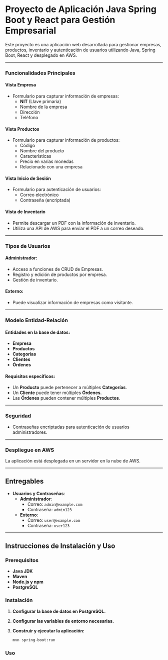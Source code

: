 # Proyecto de Aplicación Java Spring Boot y React para Gestión Empresarial

Este proyecto es una aplicación web desarrollada para gestionar empresas, productos, inventario y autenticación de usuarios utilizando Java, Spring Boot, React y desplegado en AWS.

---

### Funcionalidades Principales

#### Vista Empresa
- Formulario para capturar información de empresas:
  - **NIT** (Llave primaria)
  - Nombre de la empresa
  - Dirección
  - Teléfono

#### Vista Productos
- Formulario para capturar información de productos:
  - Código
  - Nombre del producto
  - Características
  - Precio en varias monedas
  - Relacionado con una empresa

#### Vista Inicio de Sesión
- Formulario para autenticación de usuarios:
  - Correo electrónico
  - Contraseña (encriptada)

#### Vista de Inventario
- Permite descargar un PDF con la información de inventario.
- Utiliza una API de AWS para enviar el PDF a un correo deseado.

---

### Tipos de Usuarios

#### Administrador:
- Acceso a funciones de CRUD de Empresas.
- Registro y edición de productos por empresa.
- Gestión de inventario.

#### Externo:
- Puede visualizar información de empresas como visitante.

---

### Modelo Entidad-Relación

#### Entidades en la base de datos:
- **Empresa**
- **Productos**
- **Categorías**
- **Clientes**
- **Órdenes**

#### Requisitos específicos:
- Un **Producto** puede pertenecer a múltiples **Categorías**.
- Un **Cliente** puede tener múltiples **Órdenes**.
- Las **Órdenes** pueden contener múltiples **Productos**.

---

### Seguridad
- Contraseñas encriptadas para autenticación de usuarios administradores.

---

### Despliegue en AWS
La aplicación está desplegada en un servidor en la nube de AWS.

---

## Entregables

- **Usuarios y Contraseñas**:
  - **Administrador**:
    - Correo: `admin@example.com`
    - Contraseña: `admin123`
  - **Externo**:
    - Correo: `user@example.com`
    - Contraseña: `user123`

---

## Instrucciones de Instalación y Uso

### Prerequisitos
- **Java JDK**
- **Maven**
- **Node.js y npm**
- **PostgreSQL**

### Instalación

1. **Configurar la base de datos en PostgreSQL.**

2. **Configurar las variables de entorno necesarias.**

3. **Construir y ejecutar la aplicación:**
   ```bash
   mvn spring-boot:run

### Uso

